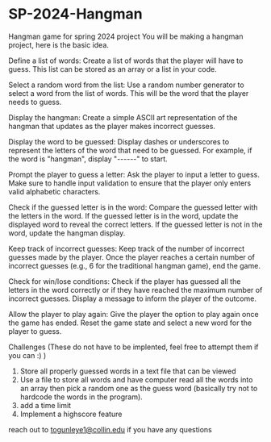 # SP-2024-Hangman
Hangman game for spring 2024 project
You will be making a hangman project, here is the basic idea.

Define a list of words: Create a list of words that the player will have to guess. This list can be stored as an array or a list in your code.

Select a random word from the list: Use a random number generator to select a word from the list of words. This will be the word that the player needs to guess.

Display the hangman: Create a simple ASCII art representation of the hangman that updates as the player makes incorrect guesses.

Display the word to be guessed: Display dashes or underscores to represent the letters of the word that need to be guessed. For example, if the word is "hangman", display "------" to start.

Prompt the player to guess a letter: Ask the player to input a letter to guess. Make sure to handle input validation to ensure that the player only enters valid alphabetic characters.

Check if the guessed letter is in the word: Compare the guessed letter with the letters in the word. If the guessed letter is in the word, update the displayed word to reveal the correct letters. If the guessed letter is not in the word, update the hangman display.

Keep track of incorrect guesses: Keep track of the number of incorrect guesses made by the player. Once the player reaches a certain number of incorrect guesses (e.g., 6 for the traditional hangman game), end the game.

Check for win/lose conditions: Check if the player has guessed all the letters in the word correctly or if they have reached the maximum number of incorrect guesses. Display a message to inform the player of the outcome.

Allow the player to play again: Give the player the option to play again once the game has ended. Reset the game state and select a new word for the player to guess.

Challenges (These do not have to be implented, feel free to attempt them if you can :) )
  1. Store all properly guessed words in a text file that can be viewed
  2. Use a file to store all words and have computer read all the words into an array then pick a random one as the guess word (basically try not to hardcode the words in the program).
  3. add a time limit
  4. Implement a highscore feature

reach out to togunleye1@collin.edu if you have any questions
